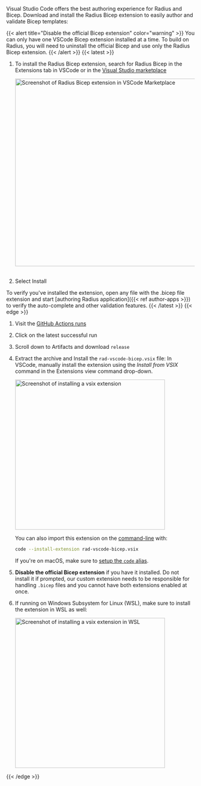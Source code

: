 Visual Studio Code offers the best authoring experience for Radius and Bicep. Download and install the Radius Bicep extension to easily author and validate Bicep templates:

{{< alert title="Disable the official Bicep extension" color="warning" >}}
You can only have one VSCode Bicep extension installed at a time. To build on Radius, you will need to uninstall the official Bicep and use only the Radius Bicep extension.
{{< /alert >}}
{{< latest >}}
1. To install the Radius Bicep extension, search for Radius Bicep in the Extensions tab in VSCode or in the [Visual Studio marketplace](https://marketplace.visualstudio.com/items?itemName=ms-azuretools.rad-vscode-bicep&ssr=false#overview)

      <img src="/installation/vscode-bicep/images/radius-bicep.png" alt="Screenshot of Radius Bicep extension in VSCode Marketplace " width=500px><br></br>

2. Select Install

To verify you've installed the extension, open any file with the .bicep file extension and start [authoring Radius application]({{< ref author-apps >}}) to verify the auto-complete and other validation features.
{{< /latest >}}
{{< edge >}}
1. Visit the [GitHub Actions runs](https://github.com/radius-project/bicep/actions/workflows/radius-build.yml?query=event%3Apush+branch%3Abicep-extensibility)
2. Click on the latest successful run
3. Scroll down to Artifacts and download `release`
4. Extract the archive and Install the `rad-vscode-bicep.vsix` file:
   In VSCode, manually install the extension using the *Install from VSIX* command in the Extensions view command drop-down.

   <img src="/installation/vscode-bicep/images/vsix-install.png" alt="Screenshot of installing a vsix extension" width=400>
      
   You can also import this extension on the [command-line](https://code.visualstudio.com/docs/editor/extension-gallery#_install-from-a-vsix) with:

   ```bash
   code --install-extension rad-vscode-bicep.vsix
   ```
   If you're on macOS, make sure to [setup the `code` alias](https://code.visualstudio.com/docs/setup/mac#_launching-from-the-command-line).

3. **Disable the official Bicep extension** if you have it installed. Do not install it if prompted, our custom extension needs to be responsible for handling `.bicep` files and you cannot have both extensions enabled at once.

4. If running on Windows Subsystem for Linux (WSL), make sure to install the extension in WSL as well:

   <img src="/installation/vscode-bicep/images/wsl-extension.png" alt="Screenshot of installing a vsix extension in WSL" width=400>
{{< /edge >}}
